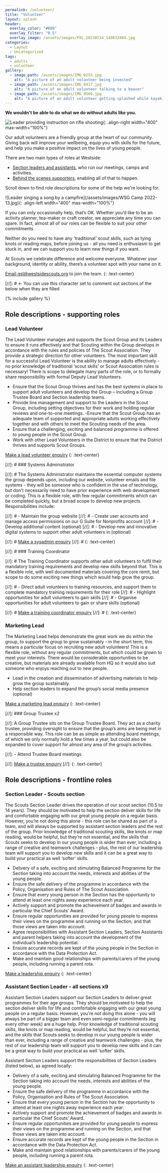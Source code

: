 ```yaml
---
permalink: /volunteer/
title: "Volunteer"
layout: splash
header:
  overlay_color: "#000"
  overlay_filter: "0.5"
  overlay_image: /assets/images/PXL_20230114_140632869.jpg
categories:
  - Layout
  - Uncategorized
tags:
  - adults
  - volunteer
gallery:
  - image_path: /assets/images/IMG_0253.jpg
    alt: "A picture of an adult volunteer being invested"
  - image_path: /assets/images/IMG_0417.jpg
    alt: "A picture of an adult volunteer talking to a beaver"
  - image_path: /assets/images/IMG_9569.jpg
    alt: "A picture of an adult volunteer getting splashed while kayaking"
---
```


**We wouldn't be able to do what we do without adults like you.**

![Leader providing instruction on rifle shooting](/assets/images/IMG_8767.jpg){: .align-right width="400" max-width="100%"}

Our adult volunteers are a friendly group at the heart of our community. Giving back will improve your wellbeing, equip you with skills for the future, and help you make a positive impact on the lives of young people.

There are two main types of roles at Westside:

- [Section leaders and assistants](#role-descriptions---frontline-roles), who run our meetings, camps and activities.
- [Behind the scenes supporters](#role-descriptions---supporting-roles), enabling all of that to happen.

Scroll down to find role descriptions for some of the help we're looking for.

![Leader singing a song by a campfire](/assets/images/WSG Camp 2022-13.jpg){: .align-left width="400" max-width="100%"}

If you can only occasionally help, that’s OK. Whether you’d like to be an activity planner, tea-maker or craft creator, we appreciate any time you can spare. In fact, almost all of our roles can be flexible to suit your other commitments.

Neither do you need to have any 'traditional' scout skills, such as tying knots or reading maps, before joining us - all you need is enthusiasm to get stuck in, and we can support you to learn new things if you want.

At Scouts we celebrate difference and welcome everyone. Whatever your background, identity or ability, there’s a volunteer spot with your name on it.

<a href="mailto:gsl@westsidescouts.org?subject=Volunteering Enquiry" class="btn btn--success">Email gsl@westsidescouts.org</a> to join the team.
{: .text-center}

[//]: # <- You can use this character set to comment out sections of the below when they are filled

{% include gallery %}

## Role descriptions - supporting roles

### Lead Volunteer

The Lead Volunteer manages and supports the Scout Group and its Leaders to ensure it runs effectively and that Scouting within the Group develops in accordance with the rules and policies of The Scout Association. They provide a strategic direction for other volunteers. 
The most important skill for a successful Lead Volunteer is the ability to manage adults effectively - no prior knowledge of traditional ‘scout skills’ or Scout Association rules is necessary! There is scope to delegate many parts of the role, or to formally share responsibility with formal Deputy Lead Volunteers.

- Ensure that the Scout Group thrives and has the best systems in place to support adult volunteers and develop the Group – including a Group Trustee Board and Section leadership teams.
- Provide line management and support to the Leaders in the Scout Group, including setting objectives for their work and holding regular reviews and one-to-one meetings.
 -Ensure that the Scout Group has an adequate team of supported and appropriate adults working effectively together and with others to meet the Scouting needs of the area.
- Ensure that a challenging, exciting and balanced programme is offered to young people in the Scout Group.
- Work with other Lead Volunteers in the District to ensure that the District thrives and supports Scout Groups.

<a href="mailto:gsl@westsidescouts.org?subject=Lead Volunteer Enquiry" class="btn btn--success">Make a lead volunteer enquiry</a>
{: .text-center}

[//]: # ### Systems Administrator

[//]: # The Systems Administrator maintains the essential computer systems the group depends upon, including our website, volunteer emails and file systems - they will be someone who is confident in the use of technology, but don’t necessarily need to have prior experience with web development or coding. This is a flexible role, with few regular commitments which can be completed quickly, but a broad scope to develop new projects. Responsibilities include:

[//]: # - Maintain the group website
[//]: # - Create user accounts and manage access permissions on our G Suite for Nonprofits account
[//]: # - Develop additional content (optional)
[//]: # - Develop new and innovative digital systems to support other adult volunteers in (optional)

[//]: # <a href="mailto:gsl@westsidescouts.org?subject=Sysadmin Enquiry" class="btn btn--success">Make a sysadmin enquiry</a>
[//]: # {: .text-center}

[//]: # ### Training Coordinator

[//]: # The Training Coordinator supports other adult volunteers to fulfil their mandatory training requirements and develop new skills beyond that. This is a flexible role, with well documented materials covering the core remit, but scope to do some exciting new things which would help grow the group.

[//]: # - Direct adult volunteers to training resources, and support them to complete mandatory training requirements for their role
[//]: # - Highlight opportunities for adult volunteers to gain skills
[//]: # - Organise opportunities for adult volunteers to gain or share skills (optional)

[//]: # <a href="mailto:gsl@westsidescouts.org?subject=Training Coordinator Enquiry" class="btn btn--success">Make a training coordinator enquiry</a>
[//]: # {: .text-center}

### Marketing Lead

The Marketing Lead helps demonstrate the great work we do within the group, to support the group to grow sustainably - in the short term, this means a particular focus on recruiting new adult volunteers! This is a flexible role, without any regular commitments, but which could be grown to meet your interests. There would be considerable opportunities to be creative, but materials are already available from HQ so it would also suit someone who enjoys reaching out to new people.

- Lead in the creation and dissemination of advertising materials to help grow the group sustainably.
- Help section leaders to expand the group’s social media presence (optional)

<a href="mailto:gsl@westsidescouts.org?subject=Marketing Lead Enquiry" class="btn btn--success">Make a marketing lead enquiry</a>
{: .text-center}

[//]: ### Group Trustee x2

[//]: A Group Trustee sits on the Group Trustee Board. They act as a charity trustee, providing oversight to ensure that the group’s aims are being met in a responsible way. This role can be as simple as attending board meetings, of which we only normally hold a few times a year, but could also be expanded to cover support for almost any area of the group’s activities.

[//]: - Attend Trustee Board meetings

[//]: <a href="mailto:gsl@westsidescouts.org?subject=Trustee Enquiry" class="btn btn--success">Make a trustee enquiry</a>
[//]: {: .text-center}

## Role descriptions - frontline roles

### Section Leader - Scouts section

The Scouts Section Leader drives the operation of our scout section (10.5 to 14 years). They should be motivated to help the section deliver skills for life and comfortable engaging with our great young people on a regular basis. However, you’re not doing this alone - this role can be shared as part of a team, and will always be supported by assistant section leaders and the rest of the group. Prior knowledge of traditional scouting skills, like knots or map reading, would be helpful, but they’re not essential, and the skills that Scouts seeks to develop in our young people is wider than ever, including a range of creative and teamwork challenges - plus, the rest of our leadership team will support you to develop new skills and it can be a great way to build your practical as well ‘softer’ skills.

- Delivery of a safe, exciting and stimulating Balanced Programme for the Section taking into account the needs, interests and abilities of the young people.
- Ensure the safe delivery of the programme in accordance with the Policy, Organisation and Rules of The Scout Association.
- Ensure that every young person in the Section has the opportunity to attend at least one nights away experience each year.
- Actively support and promote the achievement of badges and awards in particular the Chief Scouts’ Award.
- Ensure regular opportunities are provided for young people to express their views on the programme and running on the Section, and that those views are taken into account.
- Agree responsibilities with Assistant Section Leaders, Section Assistants and parent helpers taking into account the development of the individual’s leadership potential.
- Ensure accurate records are kept of the young people in the Section in accordance with the Data Protection Act.
- Make and maintain good relationships with parents/carers of the young people, including running a parent rota.

<a href="mailto:gsl@westsidescouts.org?subject=Scout Leader Enquiry" class="btn btn--success">Make a leadership enquiry</a>
{: .text-center}

### Assistant Section Leader - all sections x9
Assistant Section Leaders support our Section Leaders to deliver great programmes for their age groups. They should be motivated to help the section deliver skills for life and comfortable engaging with our great young people on a regular basis. However, you’re not doing this alone - you will always be part of a bigger team and even semi-regular commitments (eg every other week) are a huge help. Prior knowledge of traditional scouting skills, like knots or map reading, would be helpful, but they’re not essential, and the skills that Scouts seeks to develop in our young people is wider than ever, including a range of creative and teamwork challenges - plus, the rest of our leadership team will support you to develop new skills and it can be a great way to build your practical as well ‘softer’ skills.

Assistant Section Leaders support the responsibilities of Section Leaders (listed below), as agreed locally:
- Delivery of a safe, exciting and stimulating Balanced Programme for the Section taking into account the needs, interests and abilities of the young people.
- Ensure the safe delivery of the programme in accordance with the Policy, Organisation and Rules of The Scout Association.
- Ensure that every young person in the Section has the opportunity to attend at least one nights away experience each year.
- Actively support and promote the achievement of badges and awards in particular the Chief Scouts’ Award.
- Ensure regular opportunities are provided for young people to express their views on the programme and running on the Section, and that those views are taken into account.
- Ensure accurate records are kept of the young people in the Section in accordance with the Data Protection Act.
- Make and maintain good relationships with parents/carers of the young people, including running a parent rota.

<a href="mailto:gsl@westsidescouts.org?subject=ASL Enquiry" class="btn btn--success">Make an assistant leadership enquiry</a>
{: .text-center}
